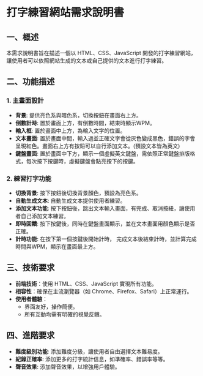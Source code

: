 # 打字練習網站需求說明書

## 一、概述

本需求說明書旨在描述一個以 HTML、CSS、JavaScript 開發的打字練習網站，讓使用者可以依照網站生成的文本或自己提供的文本進行打字練習。

## 二、功能描述

### 1. 主畫面設計

- **背景**: 提供亮色系與暗色系，切換按鈕在畫面右上方。
- **倒數計時**: 置於畫面上方，有倒數時間，結束時顯示WPM。
- **輸入框**: 置於畫面中上方，為輸入文字的位置。
- **文本畫面**: 置於畫面中間，輸入過並正確文字會從灰色變成黑色，錯誤的字會呈現紅色。畫面右上方有按鈕可以自行添加文本。(預設文本皆為英文)
- **鍵盤畫面**: 置於畫面中下方，顯示一個虛擬英文鍵盤，需依照正常鍵盤排版格式，每次按下按鍵時，虛擬鍵盤會點亮按下的按鍵。

### 2. 練習打字功能

- **切換背景**: 按下按鈕後切換背景顏色，預設為亮色系。
- **自動生成文本**: 自動生成文本提供使用者練習。
- **添加文本功能**: 按下按鈕後，跳出文本輸入畫面，有完成、取消按紐，讓使用者自己添加文本練習。
- **即時回饋**: 按下按鍵後，同時在鍵盤畫面顯示，並在文本畫面用顏色顯示是否正確。
- **計時功能**: 在按下第一個按鍵後開始計時， 完成文本後結束計時，並計算完成時間與WPM，顯示在畫面最上方。

## 三、技術要求

- **前端技術**：使用 HTML、CSS、JavaScript 實現所有功能。
- **相容性**：確保在主流瀏覽器（如 Chrome、Firefox、Safari）上正常運行。
- **使用者體驗**：
  - 界面友好，操作簡便。
  - 所有互動均需有明確的視覺反饋。

## 四、進階要求

- **難度級別功能**: 添加難度分級，讓使用者自由選擇文本難易度。
- **紀錄正確率**: 添加更多的打字統計信息，如準確率、錯誤率等等。
- **聲音效果**: 添加聲音效果，以增強用戶體驗。